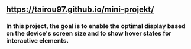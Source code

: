 ##  https://tairou97.github.io/mini-projekt/

### In this project, the goal is to enable the optimal display based on the device's screen size and to show hover states for interactive elements.
